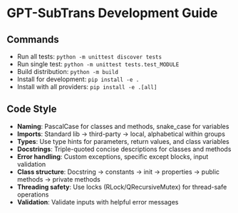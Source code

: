# GPT-SubTrans Development Guide

## Commands
- Run all tests: `python -m unittest discover tests`
- Run single test: `python -m unittest tests.test_MODULE`
- Build distribution: `python -m build`
- Install for development: `pip install -e .`
- Install with all providers: `pip install -e .[all]`

## Code Style
- **Naming**: PascalCase for classes and methods, snake_case for variables
- **Imports**: Standard lib → third-party → local, alphabetical within groups
- **Types**: Use type hints for parameters, return values, and class variables
- **Docstrings**: Triple-quoted concise descriptions for classes and methods
- **Error handling**: Custom exceptions, specific except blocks, input validation
- **Class structure**: Docstring → constants → init → properties → public methods → private methods
- **Threading safety**: Use locks (RLock/QRecursiveMutex) for thread-safe operations
- **Validation**: Validate inputs with helpful error messages
